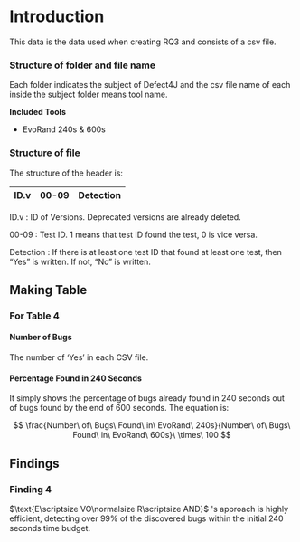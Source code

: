 # Introduction

This data is the data used when creating RQ3 and consists of a csv file.

### Structure of folder and file name

Each folder indicates the subject of Defect4J and the csv file name of each inside the subject folder means tool name.

**Included Tools**

- EvoRand 240s & 600s

### Structure of file

The structure of the header is:

| ID.v | 00-09 | Detection |
| --- | --- | --- |

ID.v : ID of Versions. Deprecated versions are already deleted.

00-09 : Test ID. 1 means that test ID found the test, 0 is vice versa.

Detection : If there is at least one test ID that found at least one test, then “Yes” is written. If not, “No” is written.

## Making Table

### For Table 4

#### Number of Bugs

The number of ‘Yes’ in each CSV file.

#### Percentage Found in 240 Seconds

It simply shows the percentage of bugs already found in 240 seconds out of bugs found by the end of 600 seconds. The equation is:

$$
\frac{Number\ of\ Bugs\ Found\ in\ EvoRand\ 240s}{Number\ of\ Bugs\ Found\ in\ EvoRand\ 600s}\ \times\ 100
$$

## Findings

### Finding 4

$\text{E\scriptsize VO\normalsize R\scriptsize AND}\$ 's approach is highly efficient, detecting over 99% of the discovered bugs within the initial 240 seconds time budget.
